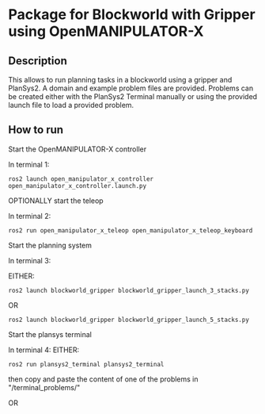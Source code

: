 # Package for Blockworld with Gripper using OpenMANIPULATOR-X

## Description

This allows to run planning tasks in a blockworld using a gripper and PlanSys2.
A domain and example problem files are provided. Problems can be created either with the PlanSys2 Terminal manually or using the provided launch file to load a provided problem.

## How to run
Start the OpenMANIPULATOR-X controller

In terminal 1:

```
ros2 launch open_manipulator_x_controller  open_manipulator_x_controller.launch.py
```
OPTIONALLY start the teleop

In terminal 2:
```
ros2 run open_manipulator_x_teleop open_manipulator_x_teleop_keyboard
```

Start the planning system

In terminal 3:

EITHER:
```
ros2 launch blockworld_gripper blockworld_gripper_launch_3_stacks.py
```
OR
```
ros2 launch blockworld_gripper blockworld_gripper_launch_5_stacks.py
```

Start the plansys terminal

In terminal 4:
EITHER:
```
ros2 run plansys2_terminal plansys2_terminal
```
then copy and paste the content of one of the problems in "/terminal_problems/"

OR

